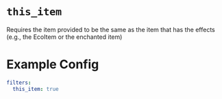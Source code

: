 # `this_item`

Requires the item provided to be the same as the item that has the effects (e.g., the EcoItem or the enchanted item)

# Example Config
```yaml
filters:
  this_item: true 
```
